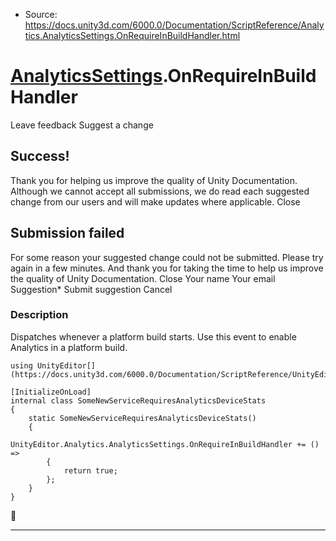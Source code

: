 * Source: https://docs.unity3d.com/6000.0/Documentation/ScriptReference/Analytics.AnalyticsSettings.OnRequireInBuildHandler.html

#  [AnalyticsSettings](https://docs.unity3d.com/6000.0/Documentation/ScriptReference/Analytics.AnalyticsSettings.html).OnRequireInBuildHandler
Leave feedback
Suggest a change
## Success!
Thank you for helping us improve the quality of Unity Documentation. Although we cannot accept all submissions, we do read each suggested change from our users and will make updates where applicable.
Close
## Submission failed
For some reason your suggested change could not be submitted. Please <a>try again</a> in a few minutes. And thank you for taking the time to help us improve the quality of Unity Documentation.
Close
Your name Your email Suggestion* Submit suggestion
Cancel
### Description
Dispatches whenever a platform build starts. Use this event to enable Analytics in a platform build.
```
using UnityEditor[](https://docs.unity3d.com/6000.0/Documentation/ScriptReference/UnityEditor.html);  
  
[InitializeOnLoad]
internal class SomeNewServiceRequiresAnalyticsDeviceStats
{
    static SomeNewServiceRequiresAnalyticsDeviceStats()
    {
        UnityEditor.Analytics.AnalyticsSettings.OnRequireInBuildHandler += () =>
        {
            return true;
        };
    }
}

```

* * *
